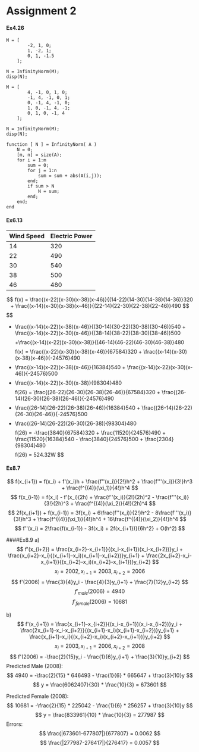 # Assignment 2
#### Ex4.26
	M = [
	        -2, 1, 0;
	        1, -2, 1;
	        0, 1, -1.5
	    ];

	N = InfinityNorm(M);
	disp(N);

	M = [
	        4, -1, 0, 1, 0;
	        -1, 4, -1, 0, 1;
	        0, -1, 4, -1, 0;
	        1, 0, -1, 4, -1;
	        0, 1, 0, -1, 4
	    ];

	N = InfinityNorm(M);
	disp(N);

	function [ N ] = InfinityNorm( A )
	    N = 0;
	    [m, n] = size(A);
	    for i = 1:m
	        sum = 0;
	        for j = 1:n
	            sum = sum + abs(A(i,j));
	        end;
	        if sum > N
	            N = sum;
	        end;
	    end;
	end

#### Ex6.13
| Wind Speed | Electric Power |
| - | - |
| 14 | 320 |
| 22 | 490 |
| 30 | 540 |
| 38 | 500 |
| 46 | 480 |

$$
f(x) = \frac{(x-22)(x-30)(x-38)(x-46)}{(14-22)(14-30)(14-38)(14-36)}320 +
\frac{(x-14)(x-30)(x-38)(x-46)}{(22-14)(22-30)(22-38)(22-46)}490
$$
$$
+ \frac{(x-14)(x-22)(x-38)(x-46)}{(30-14)(30-22)(30-38)(30-46)}540 +
\frac{(x-14)(x-22)(x-30)(x-46)}{(38-14)(38-22)(38-30)(38-46)}500
$$
$$
+\frac{(x-14)(x-22)(x-30)(x-38)}{(46-14)(46-22)(46-30)(46-38)}480
$$
$$
f(x) = \frac{(x-22)(x-30)(x-38)(x-46)}{67584}320 +
\frac{(x-14)(x-30)(x-38)(x-46)}{-24576}490
$$
$$
+ \frac{(x-14)(x-22)(x-38)(x-46)}{16384}540 +
\frac{(x-14)(x-22)(x-30)(x-46)}{-24576}500
$$
$$
+ \frac{(x-14)(x-22)(x-30)(x-38)}{98304}480
$$
$$
f(26) = \frac{(26-22)(26-30)(26-38)(26-46)}{67584}320 +
\frac{(26-14)(26-30)(26-38)(26-46)}{-24576}490
$$
$$
+ \frac{(26-14)(26-22)(26-38)(26-46)}{16384}540 +
\frac{(26-14)(26-22)(26-30)(26-46)}{-24576}500
$$
$$
+ \frac{(26-14)(26-22)(26-30)(26-38)}{98304}480
$$
$$
f(26) = -\frac{3840}{67584}320 +
\frac{11520}{24576}490 +
\frac{11520}{16384}540 -
\frac{3840}{24576}500 +
\frac{2304}{98304}480
$$
$$
f(26) = 524.32W
$$

#### Ex8.7
$$
f(x_{i+1}) = f(x_i) + f'(x_i)h + \frac{f''(x_i)}{2!}h^2 + \frac{f'''(x_i)}{3!}h^3 + \frac{f^{(4)}(\xi_1)}{4!}h^4
$$
$$
f(x_{i-1}) = f(x_i) - f'(x_i)(2h) + \frac{f''(x_i)}{2!}(2h)^2 - \frac{f'''(x_i)}{3!}(2h)^3 + \frac{f^{(4)}(\xi_2)}{4!}(2h)^4
$$
$$
2f(x_{i+1}) + f(x_{i-1}) = 3f(x_i) + 6\frac{f''(x_i)}{2!}h^2 - 8\frac{f'''(x_i)}{3!}h^3  + \frac{f^{(4)}(\xi_1)}{4!}h^4 + 16\frac{f^{(4)}(\xi_2)}{4!}h^4
$$
$$
f''(x_i) = 2\frac{f(x_{i-1}) - 3f(x_i) + 2f(x_{i+1})}{6h^2} + O(h^2)
$$

####Ex8.9
a)
$$
f'(x_{i+2}) = \frac{x_{i+2}-x_{i+1}}{(x_i-x_{i+1})(x_i-x_{i+2})}y_i + \frac{x_{i+2}-x_i}{(x_{i+1}-x_i)(x_{i+1}-x_{i+2})}y_{i+1} + \frac{2x_{i+2}-x_i-x_{i+1}}{(x_{i+2}-x_i)(x_{i+2}-x_{i+1})}y_{i+2}
$$
$$
x_i = 2002, x_{i+1} = 2003, x_{i+2} = 2006
$$
$$
f'(2006) = \frac{3}{4}y_i - \frac{4}{3}y_{i+1} + \frac{7}{12}y_{i+2}
$$
$$
f'_ {male}(2006) = 4940
$$
$$
f'_ {female}(2006) = 10681
$$

b)
$$
f'(x_{i+1}) = \frac{x_{i+1}-x_{i+2}}{(x_i-x_{i+1})(x_i-x_{i+2})}y_i + \frac{2x_{i+1}-x_i-x_{i+2}}{(x_{i+1}-x_i)(x_{i+1}-x_{i+2})}y_{i+1} + \frac{x_{i+1}-x_i}{(x_{i+2}-x_i)(x_{i+2}-x_{i+1})}y_{i+2}
$$
$$
x_i = 2003, x_{i+1} = 2006, x_{i+2} = 2008
$$
$$
f'(2006) = -\frac{2}{15}y_i - \frac{1}{6}y_{i+1} + \frac{3}{10}y_{i+2}
$$
Predicted Male (2008):
$$
4940 = -\frac{2}{15} * 646493 - \frac{1}{6} * 665647 + \frac{3}{10}y
$$
$$
y = \frac{6062407}{30} * \frac{10}{3} = 673601
$$

Predicted Female (2008):
$$
10681 = -\frac{2}{15} * 225042 - \frac{1}{6} * 256257 + \frac{3}{10}y
$$
$$
y = \frac{833961}{10} * \frac{10}{3} = 277987
$$
Errors:
$$
\frac{|673601-677807|}{677807} = 0.0062
$$
$$
\frac{|277987-276417|}{276417} = 0.0057
$$
